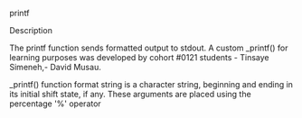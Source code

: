 printf

Description

The printf function sends formatted output to stdout. A custom _printf() for learning purposes was developed by cohort #0121 students - Tinsaye Simeneh,- David Musau.

_printf() function format string is a character string, beginning and ending in its initial shift state, if any. These arguments are placed using the percentage '%' operator

